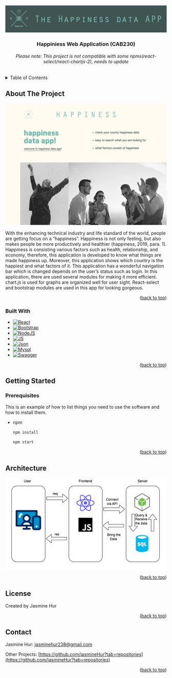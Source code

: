 <a name="readme-top"></a>

<!-- PROJECT LOGO -->
<br />
<div align="center">
  <a>
    <img src="/src/assets/img/head.jpg" alt="Logo">
  </a>

  <h3 align="center">Happiniess Web Application (CAB230)</h3>
  <h6> Please note: This project is not compatible with some npms(react-select/react-chartjs-2), needs to update </h6>
</div>

<!-- TABLE OF CONTENTS -->
<details>
  <summary>Table of Contents</summary>
  <ol>
    <li>
      <a href="#about-the-project">About The Project</a>
      <ul>
        <li><a href="#built-with">Built With</a></li>
      </ul>
    </li>
    <li>
      <a href="#getting-started">Getting Started</a>
      <ul>
        <li><a href="#prerequisites">Prerequisites</a></li>
      </ul>
    </li>
    <li><a href="#architecture">Architecture</a></li>
    <li><a href="#license">License</a></li>
    <li><a href="#contact">Contact</a></li>
  </ol>
</details>

<!-- ABOUT THE PROJECT -->

## About The Project

<img src="/src/assets/img/main.jpg" alt="Logo"/>

With the enhancing technical industry and life standard of the world, people are getting focus on a
“happiness”. Happiness is not only feeling, but also makes people be more productively and healthier
(happiness, 2019, para. 1). Happiness is consisting various factors such as health, relationship, and
economy, therefore, this application is developed to know what things are made happiness up.
Moreover, this application shows which country is the happiest and what factors of it.
This application has a wonderful navigation bar which is changed depends on the user’s status such
as login. In this application, there are used several modules for making it more efficient. chart.js is
used for graphs are organized well for user sight. React-select and bootstrap modules are used in this
app for looking gorgeous.

<p align="right">(<a href="#readme-top">back to top</a>)</p>

### Built With

- [![React][React.js]][React-url]
- [![Bootstrap][Bootstrap.com]][Bootstrap-url]
- [![NodeJS][Node-js]][Node-url]
- [![JS][JS]][JS-url]
- [![Json][Json]][Json-url]
- [![Mysql][Mysql]][Mysql-url]
- [![Swagger][Swagger-io]][Swagger-url]

<p align="right">(<a href="#readme-top">back to top</a>)</p>

<!-- GETTING STARTED -->

## Getting Started

### Prerequisites

This is an example of how to list things you need to use the software and how to install them.

- npm
  ```sh
  npm install
  ```
  ```sh
  npm start
  ```

<p align="right">(<a href="#readme-top">back to top</a>)</p>

<!-- ARCHITECTURE -->

## Architecture

<img src="/src/assets/img/Architecture.png" />

<p align="right">(<a href="#readme-top">back to top</a>)</p>

<!-- LICENSE -->

## License

Created by Jasmine Hur

<p align="right">(<a href="#readme-top">back to top</a>)</p>

<!-- CONTACT -->

## Contact

Jasmine Hur: jasminehur238@gmail.com

Other Projects: [https://github.com/jasmineHur?tab=repositories](https://github.com/jasmineHur?tab=repositories)

<p align="right">(<a href="#readme-top">back to top</a>)</p>

<!-- ACKNOWLEDGMENTS -->

<!-- MARKDOWN LINKS & IMAGES -->
<!-- https://www.markdownguide.org/basic-syntax/#reference-style-links -->

[contributors-shield]: https://img.shields.io/github/contributors/othneildrew/Best-README-Template.svg?style=for-the-badge
[contributors-url]: https://github.com/othneildrew/Best-README-Template/graphs/contributors
[forks-shield]: https://img.shields.io/github/forks/othneildrew/Best-README-Template.svg?style=for-the-badge
[forks-url]: https://github.com/othneildrew/Best-README-Template/network/members
[stars-shield]: https://img.shields.io/github/stars/othneildrew/Best-README-Template.svg?style=for-the-badge
[stars-url]: https://github.com/othneildrew/Best-README-Template/stargazers
[issues-shield]: https://img.shields.io/github/issues/othneildrew/Best-README-Template.svg?style=for-the-badge
[issues-url]: https://github.com/othneildrew/Best-README-Template/issues
[license-shield]: https://img.shields.io/github/license/othneildrew/Best-README-Template.svg?style=for-the-badge
[license-url]: https://github.com/othneildrew/Best-README-Template/blob/master/LICENSE.txt
[linkedin-shield]: https://img.shields.io/badge/-LinkedIn-black.svg?style=for-the-badge&logo=linkedin&colorB=555
[linkedin-url]: https://linkedin.com/in/othneildrew
[product-screenshot]: images/screenshot.png
[Next.js]: https://img.shields.io/badge/next.js-000000?style=for-the-badge&logo=nextdotjs&logoColor=white
[Next-url]: https://nextjs.org/
[React.js]: https://img.shields.io/badge/React-20232A?style=for-the-badge&logo=react&logoColor=61DAFB
[React-url]: https://reactjs.org/
[Vue.js]: https://img.shields.io/badge/Vue.js-35495E?style=for-the-badge&logo=vuedotjs&logoColor=4FC08D
[Vue-url]: https://vuejs.org/
[Angular.io]: https://img.shields.io/badge/Angular-DD0031?style=for-the-badge&logo=angular&logoColor=white
[Angular-url]: https://angular.io/
[Svelte.dev]: https://img.shields.io/badge/Svelte-4A4A55?style=for-the-badge&logo=svelte&logoColor=FF3E00
[Svelte-url]: https://svelte.dev/
[Laravel.com]: https://img.shields.io/badge/Laravel-FF2D20?style=for-the-badge&logo=laravel&logoColor=white
[Laravel-url]: https://laravel.com
[Bootstrap.com]: https://img.shields.io/badge/Bootstrap-563D7C?style=for-the-badge&logo=bootstrap&logoColor=white
[Bootstrap-url]: https://getbootstrap.com
[JQuery.com]: https://img.shields.io/badge/jQuery-0769AD?style=for-the-badge&logo=jquery&logoColor=white
[JQuery-url]: https://jquery.com
[Node-js]: https://img.shields.io/badge/Node.js-20232A?style=for-the-badge&logo=nodedotjs
[Node-url]: https://nodejs.org/en
[JS]: https://img.shields.io/badge/JavaScript-fcba03?style=for-the-badge&logo=javascript
[JS-url]: https://www.javascript.com/
[Json]: https://img.shields.io/badge/Json-000000?style=for-the-badge&logo=json
[Json-url]: https://www.json.org/json-en.html
[Mysql]: https://img.shields.io/badge/Mysql-ffffff?style=for-the-badge&logo=mysql
[Mysql-url]: https://www.mysql.com/
[Swagger-io]: https://img.shields.io/badge/Swagger-000000?style=for-the-badge&logo=swagger
[Swagger-url]: https://swagger.io/

